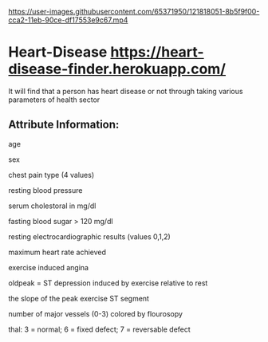 
https://user-images.githubusercontent.com/65371950/121818051-8b5f9f00-cca2-11eb-90ce-df17553e9c67.mp4

# Heart-Disease https://heart-disease-finder.herokuapp.com/
It will find that a person has heart disease or not through taking various parameters of health sector


Attribute Information:
-----------------------------
age

sex

chest pain type (4 values)

resting blood pressure

serum cholestoral in mg/dl

fasting blood sugar > 120 mg/dl

resting electrocardiographic results (values 0,1,2)

maximum heart rate achieved

exercise induced angina

oldpeak = ST depression induced by exercise relative to rest

the slope of the peak exercise ST segment

number of major vessels (0-3) colored by flourosopy

thal: 3 = normal; 6 = fixed defect; 7 = reversable defect
